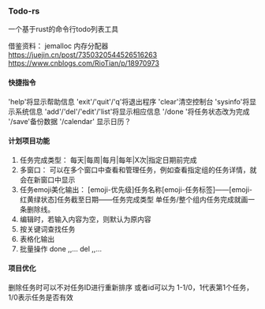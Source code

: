 ### Todo-rs
一个基于rust的命令行todo列表工具

借鉴资料：
jemalloc 内存分配器
https://juejin.cn/post/7350320544526516263
https://www.cnblogs.com/RioTian/p/18970973

#### 快捷指令
'help'将显示帮助信息
'exit'/'quit'/'q'将退出程序
'clear'清空控制台
'sysinfo'将显示系统信息
'add'/'del'/'edit'/'list'将显示相应信息
'/done <id>'将任务状态改为完成
'/save'备份数据
'/calendar' 显示日历？

#### 计划项目功能
1. 任务完成类型：
每天|每周|每月|每年|X次|指定日期前完成
2. 多窗口：
可以在多个窗口中查看和管理任务，例如查看指定组的任务详情，就会在新窗口中显示
3. 任务emoji美化输出：
[emoji-优先级]任务名称[emoji-任务标签]——[emoji-红黄绿状态]任务截至日期——任务完成类型
单任务/整个组内任务完成就画一条删除线。
4. 编辑时，若输入内容为空，则默认为原内容
5. 按关键词查找任务
6. 表格化输出
7. 批量操作
done <id>,<id>,<id>...
del <id>,<id>,<id>...

#### 项目优化
删除任务时可以不对任务ID进行重新排序
或者id可以为 1-1/0，1代表第1个任务，1/0表示任务是否有效